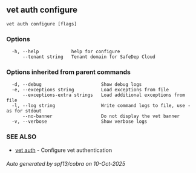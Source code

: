 ## vet auth configure



```
vet auth configure [flags]
```

### Options

```
  -h, --help            help for configure
      --tenant string   Tenant domain for SafeDep Cloud
```

### Options inherited from parent commands

```
  -d, --debug                      Show debug logs
  -e, --exceptions string          Load exceptions from file
      --exceptions-extra strings   Load additional exceptions from file
  -l, --log string                 Write command logs to file, use - as for stdout
      --no-banner                  Do not display the vet banner
  -v, --verbose                    Show verbose logs
```

### SEE ALSO

* [vet auth](vet_auth.md)	 - Configure vet authentication

###### Auto generated by spf13/cobra on 10-Oct-2025
